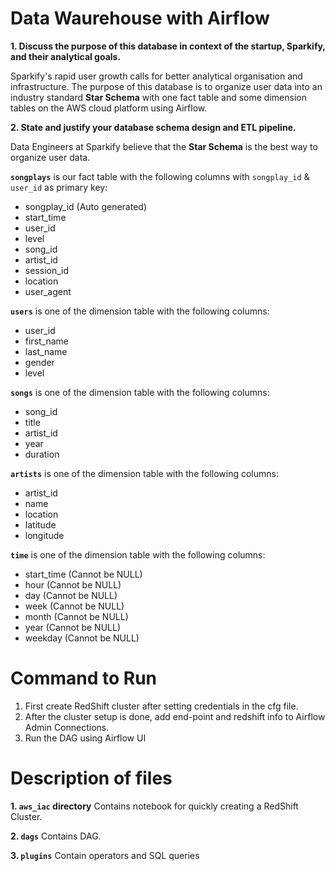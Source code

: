 # Data Waurehouse with Airflow

__1. Discuss the purpose of this database in context of the startup, Sparkify, and their analytical goals.__

Sparkify's rapid user growth calls for better analytical organisation and infrastructure. The purpose of this database is to organize user data into an industry standard __Star Schema__ with one fact table and some dimension tables on the AWS cloud platform using Airflow.

__2. State and justify your database schema design and ETL pipeline.__

Data Engineers at Sparkify believe that the __Star Schema__ is the best way to organize user data.

__`songplays`__ is our fact table with the following columns with `songplay_id` & `user_id` as primary key:
- songplay_id (Auto generated)
- start_time 
- user_id
- level
- song_id
- artist_id
- session_id
- location
- user_agent


__`users`__ is one of the dimension table with the following columns:
- user_id
- first_name 
- last_name 
- gender
- level


__`songs`__ is one of the dimension table with the following columns:
- song_id 
- title
- artist_id 
- year
- duration


__`artists`__ is one of the dimension table with the following columns:
- artist_id 
- name 
- location
- latitude
- longitude


__`time`__ is one of the dimension table with the following columns:
- start_time (Cannot be NULL)
- hour (Cannot be NULL)
- day (Cannot be NULL)
- week (Cannot be NULL)
- month (Cannot be NULL)
- year (Cannot be NULL)
- weekday (Cannot be NULL)

# Command to Run
1) First create RedShift cluster after setting credentials in the cfg file.
2) After the cluster setup is done, add end-point and redshift info to Airflow Admin Connections.
3) Run the DAG using Airflow UI

# Description of files

__1. `aws_iac` directory__
Contains notebook for quickly creating a RedShift Cluster.

__2. `dags`__
Contains DAG.

__3. `plugins`__
Contain operators and SQL queries
